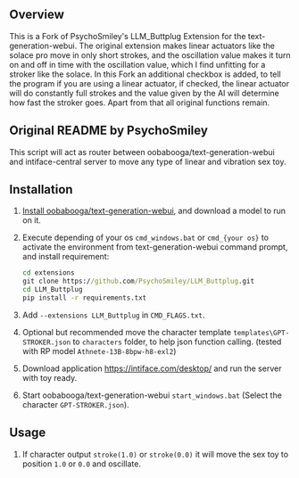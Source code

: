 ## Overview

This is a Fork of PsychoSmiley's LLM_Buttplug Extension for the text-generation-webui. The original extension makes linear actuators like the solace pro move in only short strokes, and the oscillation value makes it turn on and off in time with the oscillation value, which I find unfitting for a stroker like the solace. In this Fork an additional checkbox is added, to tell the program if you are using a linear actuator, if checked, the linear actuator will do constantly full strokes and the value given by the AI will determine how fast the stroker goes. Apart from that all original functions remain.

## Original README by PsychoSmiley

This script will act as router between oobabooga/text-generation-webui and intiface-central server to move any type of linear and vibration sex toy.

## Installation

1. [Install oobabooga/text-generation-webui](https://github.com/oobabooga/text-generation-webui?tab=readme-ov-file#how-to-install), and download a model to run on it.
2. Execute depending of your os `cmd_windows.bat` or `cmd_{your os}` to activate the environment from text-generation-webui command prompt, and install requirement:

    ```cmd
    cd extensions
    git clone https://github.com/PsychoSmiley/LLM_Buttplug.git
    cd LLM_Buttplug
    pip install -r requirements.txt
    ```

3. Add `--extensions LLM_Buttplug` in `CMD_FLAGS.txt`.

4. Optional but recommended move the character template `templates\GPT-STROKER.json` to `characters` folder, to help json function calling. (tested with RP model `Athnete-13B-8bpw-h8-exl2`)

5. Download application https://intiface.com/desktop/ and run the server with toy ready.
 
6. Start oobabooga/text-generation-webui `start_windows.bat` (Select the character `GPT-STROKER.json`).

## Usage

1. If character output `stroke(1.0)` or `stroke(0.0)` it will move the sex toy to position `1.0` or `0.0` and oscillate.
